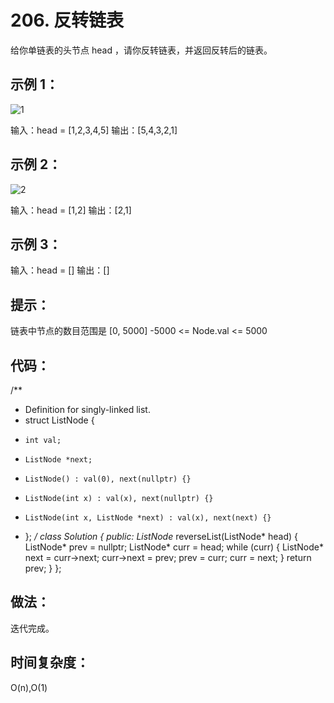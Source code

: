 # 206. 反转链表
给你单链表的头节点 head ，请你反转链表，并返回反转后的链表。
 

## 示例 1：
![1](https://assets.leetcode.com/uploads/2021/02/19/rev1ex1.jpg)

输入：head = [1,2,3,4,5]
输出：[5,4,3,2,1]
## 示例 2：
![2](https://assets.leetcode.com/uploads/2021/02/19/rev1ex2.jpg)

输入：head = [1,2]
输出：[2,1]
## 示例 3：

输入：head = []
输出：[]

## 提示：

链表中节点的数目范围是 [0, 5000]
-5000 <= Node.val <= 5000

## 代码：
/**
 * Definition for singly-linked list.
 * struct ListNode {
 *     int val;
 *     ListNode *next;
 *     ListNode() : val(0), next(nullptr) {}
 *     ListNode(int x) : val(x), next(nullptr) {}
 *     ListNode(int x, ListNode *next) : val(x), next(next) {}
 * };
 */
class Solution {
public:
    ListNode* reverseList(ListNode* head) {
        ListNode* prev = nullptr;
        ListNode* curr = head;
        while (curr) {
            ListNode* next = curr->next;
            curr->next = prev;
            prev = curr;
            curr = next;
        }
        return prev;
    }
};


## 做法：
迭代完成。
## 时间复杂度：
O(n),O(1)


